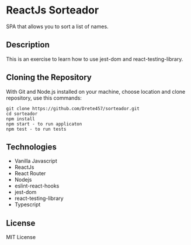 # ReactJs Sorteador

SPA that allows you to sort a list of names.

## Description
This is an exercise to learn how to use jest-dom and react-testing-library.

## Cloning the Repository
With Git and Node.js installed on your machine, choose location and clone repository, use this commands:

```
git clone https://github.com/Drete457/sorteador.git
cd sorteador
npm install
npm start - to run applicaton
npm test - to run tests
```

## Technologies

- Vanilla Javascript
- ReactJs
- React Router
- Nodejs
- eslint-react-hooks
- jest-dom
- react-testing-library
- Typescript

## License
MIT License
